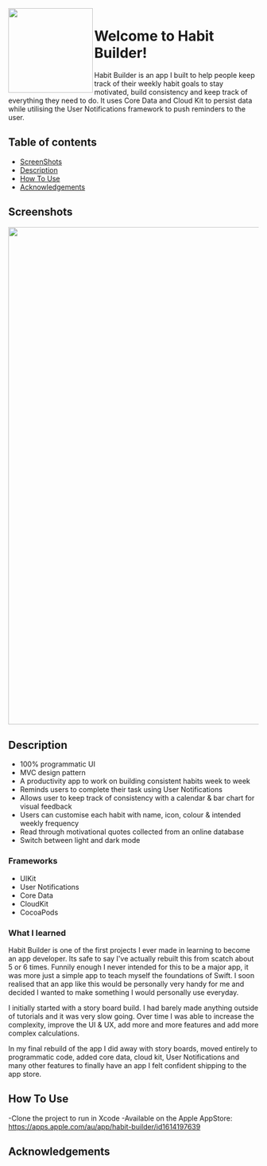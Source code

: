 
<img align="left" width="170" height="170" src="https://user-images.githubusercontent.com/50789735/171336227-6fdef91f-89c8-4aa6-9e1d-b9095d83433e.png">

# Welcome to Habit Builder!

Habit Builder is an app I built to help people keep track of their weekly habit goals to stay motivated, build consistency and keep track of everything they need to do. It uses Core Data and Cloud Kit to persist data while utilising the User Notifications framework to push reminders to the user.

## Table of contents
* [ScreenShots](#screenshots)
* [Description](#description) 
* [How To Use](#how-to-use)
* [Acknowledgements](#acknowledgements)

## Screenshots

<img align="center" width="1000" src="https://user-images.githubusercontent.com/50789735/171388265-32e794ab-96e8-493d-9efa-8ab2618ed529.png">

## Description

- 100% programmatic UI
- MVC design pattern
- A productivity app to work on building consistent habits week to week
- Reminds users to complete their task using User Notifications
- Allows user to keep track of consistency with a calendar & bar chart for visual feedback
- Users can customise each habit with name, icon, colour & intended weekly frequency
- Read through motivational quotes collected from an online database
- Switch between light and dark mode

### Frameworks
- UIKit
- User Notifications
- Core Data
- CloudKit
- CocoaPods

### What I learned

Habit Builder is one of the first projects I ever made in learning to become an app developer. Its safe to say I've actually rebuilt this from scatch about 5 or 6 times. Funnily enough I never intended for this to be a major app, it was more just a simple app to teach myself the foundations of Swift. I soon realised that an app like this would be personally very handy for me and decided I wanted to make something I would personally use everyday. 

I initially started with a story board build. I had barely made anything outside of tutorials and it was very slow going. Over time I was able to increase the complexity, improve the UI & UX, add more and more features and add more complex calculations. 

In my final rebuild of the app I did away with story boards, moved entirely to programmatic code, added core data, cloud kit, User Notifications and many other features to finally have an app I felt confident shipping to the app store. 


## How To Use

-Clone the project to run in Xcode
-Available on the Apple AppStore: https://apps.apple.com/au/app/habit-builder/id1614197639

## Acknowledgements



